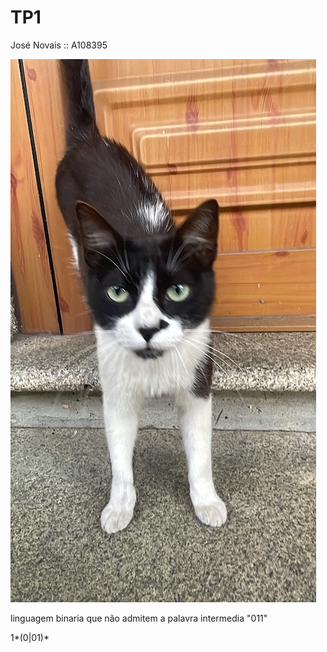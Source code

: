 # TP1

José Novais :: A108395

![alt text](image.png)

linguagem binaria que não admitem a palavra intermedia "011"

1*(0|01)*
